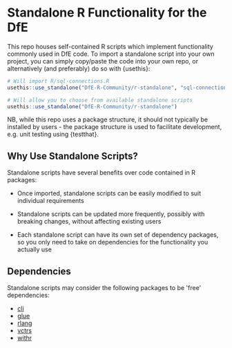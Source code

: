 # Standalone R Functionality for the DfE

This repo houses self-contained R scripts which implement functionality commonly
used in DfE code. To import a standalone script into your own project, you can
simply copy/paste the code into your own repo, or alternatively (and preferably)
do so with {usethis}:

``` r
# Will import R/sql-connections.R
usethis::use_standalone("DfE-R-Community/r-standalone", "sql-connections")

# Will allow you to choose from available standalone scripts
usethis::use_standalone("DfE-R-Community/r-standalone")
```

NB, while this repo uses a package structure, it should not typically be
installed by users - the package structure is used to facilitate development,
e.g. unit testing using {testthat}.

## Why Use Standalone Scripts?
Standalone scripts have several benefits over code contained in R packages:

*  Once imported, standalone scripts can be easily modified to suit individual 
   requirements

*  Standalone scripts can be updated more frequently, possibly with breaking
   changes, without affecting existing users
   
*  Each standalone script can have its own set of dependency packages, so
   you only need to take on dependencies for the functionality you actually
   use
   

## Dependencies
Standalone scripts may consider the following packages to be 'free' dependencies:

*  [cli](https://github.com/r-lib/cli)
*  [glue](https://github.com/tidyverse/glue)
*  [rlang](https://github.com/r-lib/rlang)
*  [vctrs](https://github.com/r-lib/vctrs)
*  [withr](https://github.com/r-lib/withr)